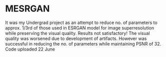 # MESRGAN
It was my Undergrad project as an attempt to reduce no. of parameters to approx. 1/3rd of those used in ESRGAN model for image superresolution while preserving the visual quality. Results not satisfactory! The visual quality was worsened due to development of artifacts. However was successful in reducing the no. of parameters while maintaining PSNR of 32. Code uploaded 22 June
